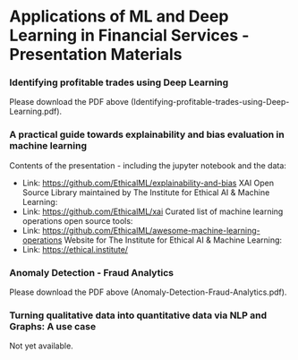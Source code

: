 # Applications of ML and Deep Learning in Financial Services - Presentation Materials



### Identifying profitable trades using Deep Learning
Please download the PDF above (Identifying-profitable-trades-using-Deep-Learning.pdf).
### A practical guide towards explainability and bias evaluation in machine learning
Contents of the presentation - including the jupyter notebook and the data: 
* Link: https://github.com/EthicalML/explainability-and-bias
XAI Open Source Library maintained by The Institute for Ethical AI & Machine Learning: 
* Link: https://github.com/EthicalML/xai
Curated list of machine learning operations open source tools: 
* Link: https://github.com/EthicalML/awesome-machine-learning-operations
Website for The Institute for Ethical AI & Machine Learning: 
* Link: https://ethical.institute/

### Anomaly Detection - Fraud Analytics
Please download the PDF above (Anomaly-Detection-Fraud-Analytics.pdf).
### Turning qualitative data into quantitative data via NLP and Graphs: A use case
Not yet available.

